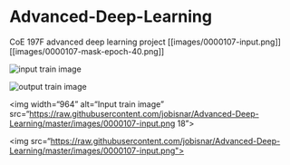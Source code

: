 # Advanced-Deep-Learning
CoE 197F advanced deep learning project
[[images/0000107-input.png]]
[[images/0000107-mask-epoch-40.png]]

![input train image](https://github.com/jobisnar/Advanced-Deep-Learning/tree/master/images/0000107-input.png?raw=true)

![output train image](https://github.com/jobisnar/Advanced-Deep-Learning/tree/master/images/0000107-mask-epoch-40.png?raw=true)

<img width=“964” alt=“Input train image” src=“https://raw.githubusercontent.com/jobisnar/Advanced-Deep-Learning/master/images/0000107-input.png 18”>

<img src=“https://raw.githubusercontent.com/jobisnar/Advanced-Deep-Learning/master/images/0000107-input.png">
